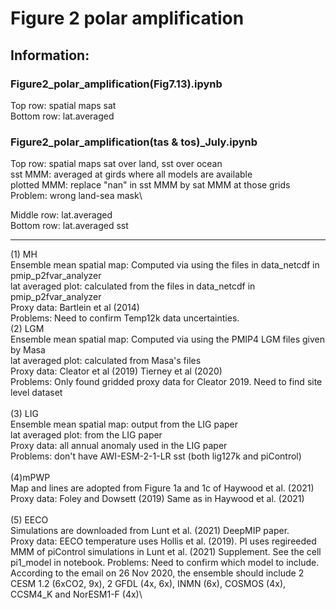 


# Figure 2 polar amplification
## Information:
### Figure2_polar_amplification(Fig7.13).ipynb
Top row: spatial maps sat\
Bottom row: lat.averaged 
### Figure2_polar_amplification(tas & tos)_July.ipynb
Top row: spatial maps sat over land, sst over ocean\
  sst MMM: averaged at girds where all models are available\
  plotted MMM: replace "nan" in sst MMM by sat MMM at those grids \
  Problem: wrong land-sea mask\
  
Middle row: lat.averaged \
Bottom row: lat.averaged sst

--------------
(1) MH\
     Ensemble mean spatial map: Computed via using the files in data_netcdf in pmip_p2fvar_analyzer\
     lat averaged plot: calculated from the files in data_netcdf in pmip_p2fvar_analyzer\
     Proxy data: Bartlein et al (2014)\
Problems: Need to confirm Temp12k data uncertainties.\
(2) LGM\
 Ensemble mean spatial map: Computed via using the PMIP4 LGM files given by Masa\
     lat averaged plot: calculated from Masa's files\
     Proxy data:  Cleator et al (2019) Tierney et al (2020) \
Problems: Only found gridded proxy data for Cleator 2019. Need to find site level dataset\
\
(3) LIG\
     Ensemble mean spatial map: output from the LIG paper\
     lat averaged plot: from the LIG paper\
    Proxy data: all annual anomaly used in the LIG paper\
Problems: don't have AWI-ESM-2-1-LR sst (both lig127k and piControl)\
\
(4)mPWP\
    Map and lines are adopted from Figure 1a and 1c of Haywood et al. (2021)\
   Proxy data: 
Foley and Dowsett (2019)  Same as in Haywood et al. (2021)\
\
(5) EECO\
   Simulations are downloaded from Lunt et al. (2021) DeepMIP paper.\
   Proxy data: EECO temperature uses Hollis et al. (2019). PI uses regireeded MMM of piControl simulations in Lunt et al. (2021) Supplement. See the cell pi1_model in notebook.
Problems: Need to confirm which model to include. According to the email on 26 Nov 2020, the ensemble should include 2 CESM 1.2 (6xCO2, 9x), 2 GFDL (4x, 6x), INMN (6x), COSMOS (4x), CCSM4_K and NorESM1-F (4x)\
